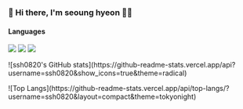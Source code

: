 ### 🤞 Hi there, I'm seoung hyeon 👋🏼

#### Languages
<p>
  <img src="https://img.shields.io/badge/Spring-6DB33F?style=flat-square&logo=Spring&logoColor=white"/>
  <img src="https://img.shields.io/badge/Java-3766AB?style=flat-square&logo=Java&logoColor=white"/>
  <img src="https://img.shields.io/badge/MariaDB-4479A1?style=flat-square&logo=MariaDB&logoColor=white"/>
</p>

<p>
![ssh0820's GitHub stats](https://github-readme-stats.vercel.app/api?username=ssh0820&show_icons=true&theme=radical)
</p>

<p>
![Top Langs](https://github-readme-stats.vercel.app/api/top-langs/?username=ssh0820&layout=compact&theme=tokyonight)
</p>
